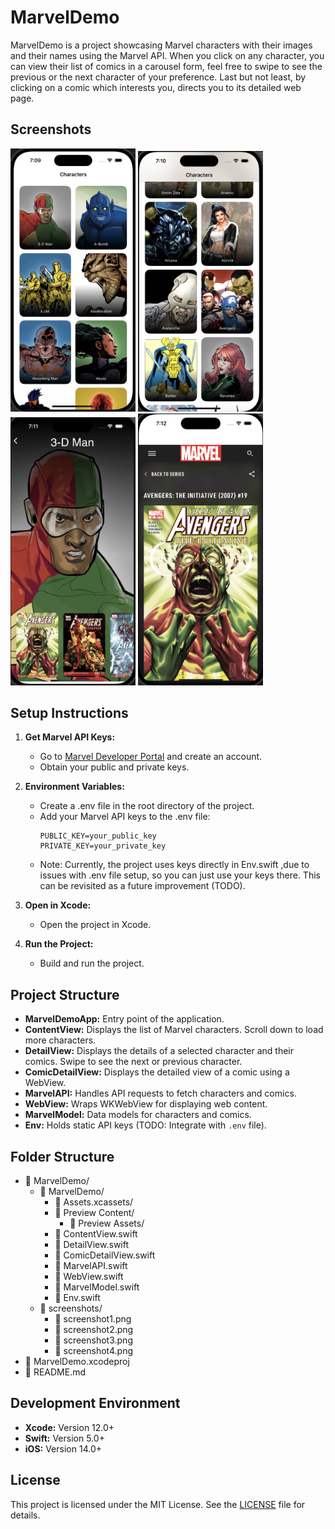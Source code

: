 # MarvelDemo

MarvelDemo is a project showcasing Marvel characters with their images and their 
names using the Marvel API. When you click on any character, you can view their
list of comics in a carousel form, feel free to swipe to see the previous or the 
next character of your preference. Last but not least, by clicking on a comic
which interests you, directs you to its detailed web page. 

## Screenshots
<p float="left">
  <img src="screenshots/screenshot1.png" alt="Screenshot 1" width="200"/>
  <img src="screenshots/screenshot2.png" alt="Screenshot 2" width="200"/>
  <img src="screenshots/screenshot3.png" alt="Screenshot 3" width="200"/>
  <img src="screenshots/screenshot4.png" alt="Screenshot 4" width="200"/>
</p>

## Setup Instructions

1. **Get Marvel API Keys:**
   - Go to [Marvel Developer Portal](https://developer.marvel.com/) and create an account.
   - Obtain your public and private keys.

2. **Environment Variables:**
   - Create a .env file in the root directory of the project.
   - Add your Marvel API keys to the .env file:
     ```plaintext
     PUBLIC_KEY=your_public_key
     PRIVATE_KEY=your_private_key
     ```
   - Note: Currently, the project uses keys directly in Env.swift ,due to issues with .env file setup, so you can just use your keys there. This can be revisited as a future improvement (TODO).

3. **Open in Xcode:**
   - Open the project in Xcode.

4. **Run the Project:**
   - Build and run the project.

## Project Structure

- **MarvelDemoApp:** Entry point of the application.
- **ContentView:** Displays the list of Marvel characters. Scroll down to load more characters.
- **DetailView:** Displays the details of a selected character and their comics. Swipe to see the next or previous character.
- **ComicDetailView:** Displays the detailed view of a comic using a WebView.
- **MarvelAPI:** Handles API requests to fetch characters and comics.
- **WebView:** Wraps WKWebView for displaying web content.
- **MarvelModel:** Data models for characters and comics.
- **Env:** Holds static API keys (TODO: Integrate with `.env` file).

## Folder Structure

- 📂 MarvelDemo/
    - 📁 MarvelDemo/
      - 📁 Assets.xcassets/
      - 📁 Preview Content/
        - 📁 Preview Assets/
      - 📄 ContentView.swift
      - 📄 DetailView.swift
      - 📄 ComicDetailView.swift
      - 📄 MarvelAPI.swift
      - 📄 WebView.swift
      - 📄 MarvelModel.swift
      - 📄 Env.swift
    - 📁 screenshots/
      - 📄 screenshot1.png
      - 📄 screenshot2.png
      - 📄 screenshot3.png
      - 📄 screenshot4.png
- 📄 MarvelDemo.xcodeproj
- 📄 README.md

## Development Environment

- **Xcode:** Version 12.0+
- **Swift:** Version 5.0+
- **iOS:** Version 14.0+

## License

This project is licensed under the MIT License. See the [LICENSE](LICENSE) file for details.
